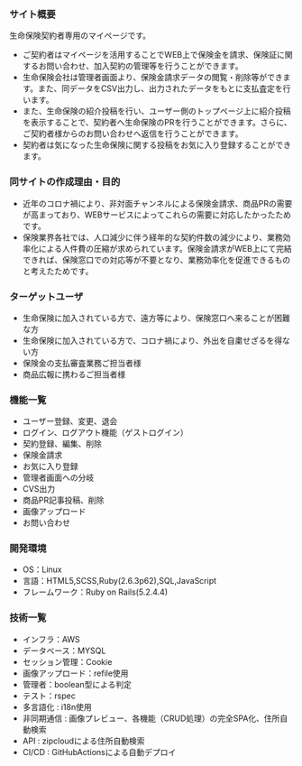 ### サイト概要
生命保険契約者専用のマイページです。<br>
- ご契約者はマイページを活用することでWEB上で保険金を請求、保険証に関するお問い合わせ、加入契約の管理等を行うことができます。
- 生命保険会社は管理者画面より、保険金請求データの閲覧・削除等ができます。また、同データをCSV出力し、出力されたデータをもとに支払査定を行います。
- また、生命保険の紹介投稿を行い、ユーザー側のトップページ上に紹介投稿を表示することで、契約者へ生命保険のPRを行うことができます。さらに、ご契約者様からのお問い合わせへ返信を行うことができます。
- 契約者は気になった生命保険に関する投稿をお気に入り登録することができます。

### 同サイトの作成理由・目的
- 近年のコロナ禍により、非対面チャンネルによる保険金請求、商品PRの需要が高まっており、WEBサービスによってこれらの需要に対応したかったためです。
- 保険業界各社では、人口減少に伴う経年的な契約件数の減少により、業務効率化による人件費の圧縮が求められています。保険金請求がWEB上にて完結できれば、保険窓口での対応等が不要となり、業務効率化を促進できるものと考えたためです。

### ターゲットユーザ
- 生命保険に加入されている方で、遠方等により、保険窓口へ来ることが困難な方
- 生命保険に加入されている方で、コロナ禍により、外出を自粛せざるを得ない方
- 保険金の支払審査業務ご担当者様
- 商品広報に携わるご担当者様

### 機能一覧
- ユーザー登録、変更、退会
- ログイン、ログアウト機能（ゲストログイン）
- 契約登録、編集、削除
- 保険金請求
- お気に入り登録
- 管理者画面への分岐
- CVS出力
- 商品PR記事投稿、削除
- 画像アップロード
- お問い合わせ

### 開発環境
- OS：Linux
- 言語：HTML5,SCSS,Ruby(2.6.3p62),SQL,JavaScript
- フレームワーク：Ruby on Rails(5.2.4.4)

### 技術一覧
- インフラ：AWS
- データベース：MYSQL
- セッション管理：Cookie
- 画像アップロード：refile使用
- 管理者：boolean型による判定
- テスト：rspec
- 多言語化 : i18n使用
- 非同期通信 : 画像プレビュー、各機能（CRUD処理）の完全SPA化、住所自動検索
- API : zipcloudによる住所自動検索
- CI/CD : GitHubActionsによる自動デプロイ


